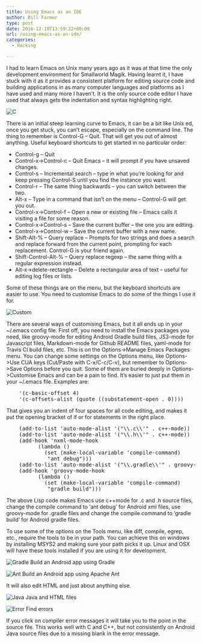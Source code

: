 ```yaml
---
title: Using Emacs as an IDE
author: Bill Farmer
type: post
date: 2016-12-10T13:59:22+00:00
url: /using-emacs-as-an-ide/
categories:
  - Hacking

---
```

I had to learn Emacs on Unix many years ago as it was at that time the only development environment for Smallworld Magik. Having learnt it, I have stuck with it as it provides a consistent platform for editing source code and building applications in as many computer languages and platforms as I have used and many more I haven&#8217;t. It is the only source code editor I have used that always gets the indentation and syntax highlighting right.

![C][1]

There is an initial steep learning curve to Emacs, it can be a bit like Unix ed, once you get stuck, you can&#8217;t escape, especially on the command line. The thing to remember is Control-G &#8211; Quit. That will get you out of almost anything. Useful keyboard shortcuts to get started in no particular order:

  * Control-g &#8211; Quit
  * Control-x->Control-c &#8211; Quit Emacs &#8211; it will prompt if you have unsaved changes.
  * Control-s &#8211; Incremental search &#8211; type in what you&#8217;re looking for and keep pressing Control-S until you find the instance you want.
  * Control-r &#8211; The same thing backwards &#8211; you can switch between the two.
  * Alt-x &#8211; Type in a command that isn&#8217;t on the menu &#8211; Control-G will get you out.
  * Control-x->Control-f &#8211; Open a new or existing file &#8211; Emacs calls it visiting a file for some reason.
  * Control-x->Control-s &#8211; Save the current buffer &#8211; the one you are editing.
  * Control-x->Control-w &#8211; Save the current buffer with a new name.
  * Shift-Alt-% &#8211; Query replace &#8211; Prompts for two strings and does a search and replace forward from the current point, prompting for each replacement. Control-G is your friend again.
  * Shift-Control-Alt-% &#8211; Query replace regexp &#8211; the same thing with a regular expression instead.
  * Alt-x->delete-rectangle &#8211; Delete a rectangular area of text &#8211; useful for editing log files or lists.

Some of these things are on the menu, but the keyboard shortcuts are easier to use. You need to customise Emacs to do some of the things I use it for.

![Custom][2]

There are several ways of customising Emacs, but it all ends up in your ~/.emacs config file. First off, you need to install the Emacs packages you need, like groovy-mode for editing Android Gradle build files, JS3-mode for Javascript files, Markdown-mode for Github README files, yaml-mode for Travis Cl build files, etc. This is on the Options->Manage Emacs Packages menu. You can change some settings on the Options menu, like Options->Use CUA keys (Cut/Paste with C-x/C-c/C-v), but remember to Options->Save Options before you quit. Some of them are buried deeply in Options->Customise Emacs and can be a pain to find. It&#8217;s easier to just put them in your ~/.emacs file. Examples are:

<pre>
    '(c-basic-offset 4)
    '(c-offsets-alist (quote ((substatement-open . 0))))
</pre>

That gives you an indent of four spaces for all code editing, and makes it put the opening bracket of if or for statements in the right place.

<pre>
    (add-to-list 'auto-mode-alist '("\\.c\\'" . c++-mode))
    (add-to-list 'auto-mode-alist '("\\.h\\'" . c++-mode))
    (add-hook 'nxml-mode-hook
          (lambda ()
            (set (make-local-variable 'compile-command)
             "ant debug")))
    (add-to-list 'auto-mode-alist '("\\.gradle\\'" . groovy-mode))
    (add-hook 'groovy-mode-hook
          (lambda ()
            (set (make-local-variable 'compile-command)
             "gradle build")))
</pre>

The above Lisp code makes Emacs use c++mode for .c and .h source files, change the compile command to &#8216;ant debug&#8217; for Android xml files, use groovy-mode for .gradle files and change the compile command to &#8216;gradle build&#8217; for Android gradle files.

To use some of the options on the Tools menu, like diff, compile, egrep, etc., require the tools to be in your path. You can achieve this on windows by installing MSYS2 and making sure your path picks it up. Linux and OSX will have these tools installed if you are using it for development.

![Gradle][3]
Build an Android app using Gradle

![Ant][4]
Build an Android app using Apache Ant

It will also edit HTML and just about anything else.

![Java][5]
Java and HTML files

![Error][6]
Find errors

If you click on compiler error messages it will take you to the point in the source file. This works well with C and C++, but not consistently on Android Java source files due to a missing blank in the error message.

 [1]: images/2016/12/C.png
 [2]: images/2016/12/Custom.png
 [3]: images/2016/12/Gradle.png
 [4]: images/2016/12/Ant.png
 [5]: images/2016/12/Java.png
 [6]: images/2016/12/Error.png
